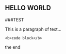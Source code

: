 HELLO WORLD
-----------


###TEST


This is a paragraph of text... 

    <b>code block</b>

the end
